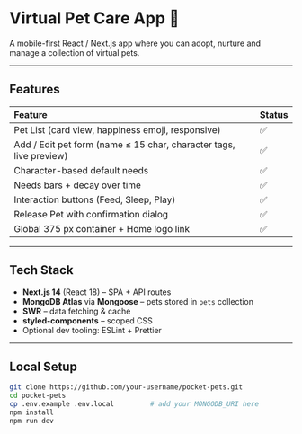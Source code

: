 # Virtual Pet Care App 🐾

A mobile-first React / Next.js app where you can adopt, nurture and manage a collection of virtual pets.


---

## Features

| Feature | Status |
| :--- | :--- |
| Pet List (card view, happiness emoji, responsive) | ✅ |
| Add / Edit pet form (name ≤ 15 char, character tags, live preview) | ✅ |
| Character-based default needs | ✅ |
| Needs bars + decay over time | ✅ |
| Interaction buttons (Feed, Sleep, Play) | ✅ |
| Release Pet with confirmation dialog | ✅ |
| Global 375 px container + Home logo link | ✅ |

---

## Tech Stack

* **Next.js 14** (React 18) – SPA + API routes  
* **MongoDB Atlas** via **Mongoose** – pets stored in `pets` collection  
* **SWR** – data fetching & cache  
* **styled-components** – scoped CSS  
* Optional dev tooling: ESLint + Prettier

---

## Local Setup

```bash
git clone https://github.com/your-username/pocket-pets.git
cd pocket-pets
cp .env.example .env.local         # add your MONGODB_URI here
npm install
npm run dev
